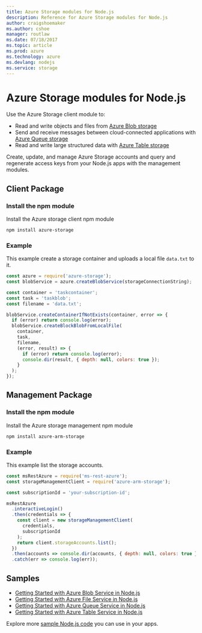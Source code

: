 ```yaml
---
title: Azure Storage modules for Node.js
description: Reference for Azure Storage modules for Node.js
author: craigshoemaker
ms.author: cshoe
manager: routlaw
ms.date: 07/18/2017
ms.topic: article
ms.prod: azure
ms.technology: azure
ms.devlang: nodejs
ms.service: storage
---
```


# Azure Storage modules for Node.js

Use the Azure Storage client module to:

- Read and write objects and files from [Azure Blob storage](https://docs.microsoft.com/azure/storage/storage-nodejs-how-to-use-blob-storage)
- Send and receive messages between cloud-connected applications with [Azure Queue storage](https://docs.microsoft.com/azure/storage/storage-nodejs-how-to-use-queues)
- Read and write large structured data with [Azure Table storage](https://docs.microsoft.com/azure/storage/storage-nodejs-how-to-use-table-storage)

Create, update, and manage Azure Storage accounts and query and regenerate access keys from your Node.js apps with the management modules.

## Client Package

### Install the npm module

Install the Azure storage client npm module

```bash
npm install azure-storage
```

### Example

This example create a storage container and uploads a local file `data.txt` to it.

```javascript
const azure = require('azure-storage');
const blobService = azure.createBlobService(storageConnectionString);

const container = 'taskcontainer';
const task = 'taskblob';
const filename = 'data.txt';

blobService.createContainerIfNotExists(container, error => {
  if (error) return console.log(error);
  blobService.createBlockBlobFromLocalFile(
    container,
    task,
    filename,
    (error, result) => {
      if (error) return console.log(error);
      console.dir(result, { depth: null, colors: true });
    }
  );
});
```

## Management Package

### Install the npm module 

Install the Azure storage management npm module

```bash
npm install azure-arm-storage
```

### Example

This example list the storage accounts.

```javascript
const msRestAzure = require('ms-rest-azure');
const storageManagementClient = require('azure-arm-storage');

const subscriptionId = 'your-subscription-id';

msRestAzure
  .interactiveLogin()
  .then(credentials => {
    const client = new storageManagementClient(
      credentials,
      subscriptionId
    );
    return client.storageAccounts.list();
  })
  .then(accounts => console.dir(accounts, { depth: null, colors: true }))
  .catch(err => console.log(err));
```

## Samples

* [Getting Started with Azure Blob Service in Node.js](https://azure.microsoft.com/resources/samples/storage-blob-node-getting-started/)
* [Getting Started with Azure File Service in Node.js](https://azure.microsoft.com/resources/samples/storage-file-node-getting-started/)
* [Getting Started with Azure Queue Service in Node.js](https://azure.microsoft.com/resources/samples/storage-queue-node-getting-started/)
* [Getting Started with Azure Table Service in Node.js](https://azure.microsoft.com/resources/samples/storage-table-node-getting-started/)

Explore more [sample Node.js code](https://azure.microsoft.com/resources/samples/?platform=nodejs) you can use in your apps.
